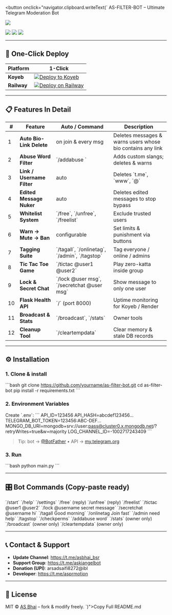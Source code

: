 <!-- README.md – FULL & COPY-PASTE READY -->
<!-- Click the button once → entire file copied -->

<button onclick="navigator.clipboard.writeText(` AS-FILTER-BOT – Ultimate Telegram Moderation Bot

<p align=\"center\">
  <img src=\"https://telegra.ph/file/8ddd3c6c3b7a02a0f1f6c.jpg\" width=\"120\" style=\"border-radius:50%;\"/>
</p>

<p align=\"center\">
  <a href=\"https://t.me/asbhai_bsr\"><img src=\"https://img.shields.io/badge/📢-Update_Channel-blue?style=flat&logo=telegram\"/></a>
  <a href=\"https://t.me/askiangelbot\"><img src=\"https://img.shields.io/badge/🤖-Support_Group-blue?style=flat&logo=telegram\"/></a>
  <a href=\"https://github.com/\"><img src=\"https://img.shields.io/badge/⭐-Star_Repo-green?style=flat&logo=github\"/></a>
</p>

---

## 🚀 One-Click Deploy

| Platform | 1-Click |
|----------|---------|
| **Koyeb** | [![Deploy to Koyeb](https://www.koyeb.com/static/images/deploy/button.svg)](https://app.koyeb.com/deploy?type=docker&image=docker.io/library/python:3.11&env[PORT]=8000&env[MONGO_DB_URI]=&env[API_ID]=&env[API_HASH]=&env[TELEGRAM_BOT_TOKEN]=&name=as-filter-bot&run_command=python%20main.py) |
| **Railway** | [![Deploy on Railway](https://railway.app/button.svg)](https://railway.app/new/template?template=https%3A%2F%2Fgithub.com%2Fyourname%2Fas-filter-bot&envs=MONGO_DB_URI,API_ID,API_HASH,TELEGRAM_BOT_TOKEN&optionalEnvs=LOG_CHANNEL_ID) |

---

## 📋 Features In Detail

| # | Feature | Auto / Command | Description |
|--|--|--|--|
| 1 | **Auto Bio-Link Delete** | on join & every msg | Deletes messages & warns users whose bio contains any link |
| 2 | **Abuse Word Filter** | \`/addabuse <word>\` | Adds custom slangs; deletes & warns |
| 3 | **Link / Username Filter** | auto | Deletes \`t.me\`, \`www\`, \`@\` |
| 4 | **Edited Message Nuker** | auto | Deletes edited messages to stop bypass |
| 5 | **Whitelist System** | \`/free\`, \`/unfree\`, \`/freelist\` | Exclude trusted users |
| 6 | **Warn → Mute → Ban** | configurable | Set limits & punishment via buttons |
| 7 | **Tagging Suite** | \`/tagall\`, \`/onlinetag\`, \`/admin\`, \`/tagstop\` | Tag everyone / online / admins |
| 8 | **Tic Tac Toe Game** | \`/tictac @user1 @user2\` | Play zero-katta inside group |
| 9 | **Lock & Secret Chat** | \`/lock @user msg\`, \`/secretchat @user msg\` | Show message to only one user |
| 10 | **Flask Health API** | \`/\` (port 8000) | Uptime monitoring for Koyeb / Render |
| 11 | **Broadcast & Stats** | \`/broadcast\`, \`/stats\` | Owner tools |
| 12 | **Cleanup Tool** | \`/cleartempdata\` | Clear memory & stale DB records |

---

## ⚙️ Installation

### 1. Clone & install
\`\`\`bash
git clone https://github.com/yourname/as-filter-bot.git
cd as-filter-bot
pip install -r requirements.txt
\`\`\`

### 2. Environment Variables
Create \`.env\`:
\`\`\`
API_ID=123456
API_HASH=abcdef123456...
TELEGRAM_BOT_TOKEN=123456:ABC-DEF...
MONGO_DB_URI=mongodb+srv://user:pass@cluster0.x.mongodb.net/?retryWrites=true&w=majority
LOG_CHANNEL_ID=-1002717243409
\`\`\`

> Tip: bot → [@BotFather](https://t.me/BotFather) • API → [my.telegram.org](https://my.telegram.org)

### 3. Run
\`\`\`bash
python main.py
\`\`\`

---

## 🎛️ Bot Commands (Copy-paste ready)
\`/start\`
\`/help\`
\`/settings\`
\`/free\` (reply)
\`/unfree\` (reply)
\`/freelist\`
\`/tictac @user1 @user2\`
\`/lock @username secret message\`
\`/secretchat @username hi\`
\`/tagall Good morning\`
\`/onlinetag Join fast\`
\`/admin need help\`
\`/tagstop\`
\`/checkperms\`
\`/addabuse word\`
\`/stats\` (owner only)
\`/broadcast\` (owner only)
\`/cleartempdata\` (owner only)

---

## 📞 Contact & Support
- **Update Channel**: https://t.me/asbhai_bsr
- **Support Group**: https://t.me/askiangelbot
- **Donation (UPI)**: arsadsaifi8272@ibl
- **Developer**: https://t.me/asprmotion

---

## 🪪 License
MIT © [AS Bhai](https://github.com/asbhai) – fork & modify freely.
`)\">Copy Full README.md</button>

